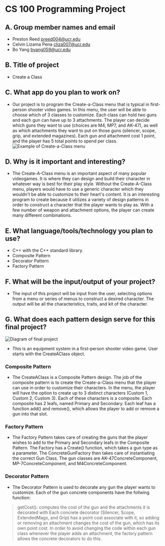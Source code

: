 # CS 100 Programming Project

## A. Group member names and email
* Preston Reed			preed004@ucr.edu
* Celvin Lizama Pena 		cliza007@ucr.edu
* Bo Yang               	byang059@ucr.edu

## B. Title of project
* Create a Class

## C. What app do you plan to work on? 
* Our project is to program the Create-a-Class menu that is typical in first-person shooter video games. In this menu, the user will be able to choose which of 3 classes to customize. Each class can hold two guns and each gun can have up to 3 attachments. The player can decide which guns they want to use (choices are M4, MP7, and AK-47), as well as which attachments they want to put on those guns (silencer, scope, grip, and extended magazines). Each gun and attachment cost 1 point, and the player has 5 total points to spend per class.
![Example of Create-a-Class menu](https://github.com/cs100/final-project-diversity-squad/blob/master/images/CreateAClass.png?raw=true)

## D. Why is it important and interesting?
* The Create-A-Class menu is an important aspect of many popular videogames. It is where they can design and build their character in whatever way is best for their play style. Without the Create-A-Class menu, players would have to use a generic character which they wouldn't be able to customize to their heart's content. It is an interesting program to create because it utilizes a variety of design patterns in order to construct a character that the player wants to play as. With a few number of weapon and attachment options, the player can create many different combinations.

## E. What language/tools/technology you plan to use?
* C++ with the C++ standard library.
* Composite Pattern
* Decorator Pattern
* Factory Pattern

## F. What will be the input/output of your project?
* The input of this project will be input from the user, selecting options from a menu or series of menus to construct a desired character. The output will be all the characteristics, traits, and kit of the character.

## G. What does each pattern design serve for this final project?
![Diagram of final project](https://github.com/cs100/final-project-diversity-squad/blob/master/images/diagram.jpg?raw=true) 

* This is an equipment system in a first-person shooter video game. User starts with the CreateAClass object. 

### Composite Pattern
* The CreateAClass is a Composite Pattern design. The job of the composite pattern is to create the Create-a-Class menu that the player can use in order to customize their characters. In the menu, the player will have the option to create up to 3 distinct characters (Custom 1, Custom 2, Custom 3). Each of these characters is a composite. Each composite has 2 leafs, named Primary and Secondary. Each leaf has a function add() and remove(), which allows the player to add or remove a gun into that slot. 

### Factory Pattern
* The Factory Pattern takes care of creating the guns that the player wishes to add to the Primary and Secondary leafs in the Composite Pattern. The Factory has a Create() function, which takes a gun type as a parameter. The ConcreteGunFactory then takes care of instantiating the correct Gun Class. The gun classes are AK-47ConcreteComponent, MP-7ConcreteComponent,
and M4ConcreteComponent.
 
 ### Decorator Pattern
* The Decorator Pattern is used to decorate any gun the player wants to customize. Each of the gun concrete components have the follwing function: 
> getCost(): computes the cost of the gun and the attachments it is decorated with
Each concrete decorator (Silencer, Scope, ExtendedMags, and Grip) has a point cost associate with it, so adding or removing an attachment changes the cost of the gun, which has its own point cost. In order to avoid changing the code within each gun class whenever the player adds an attachment, the factory pattern allows the concrete decorators to do this.

